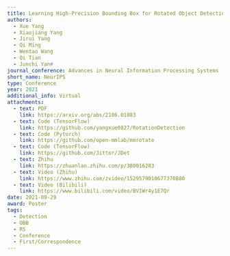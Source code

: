 ```yaml
---
title: Learning High-Precision Bounding Box for Rotated Object Detection via Kullback-Leibler Divergence
authors:
  - Xue Yang
  - Xiaojiang Yang
  - Jirui Yang
  - Qi Ming
  - Wentao Wang
  - Qi Tian
  - Junchi Yan#
journal_conference: Advances in Neural Information Processing Systems
short_name: NeurIPS
type: Conference
year: 2021
additional_info: Virtual
attachments:
  - text: PDF
    link: https://arxiv.org/abs/2106.01883
  - text: Code (TensorFlow)
    link: https://github.com/yangxue0827/RotationDetection
  - text: Code (Pytorch)
    link: https://github.com/open-mmlab/mmrotate
  - text: Code (TensorFlow)
    link: https://github.com/Jittor/JDet
  - text: Zhihu
    link: https://zhuanlan.zhihu.com/p/380016283
  - text: Video (Zhihu)
    link: https://www.zhihu.com/zvideo/1529579010677370880
  - text: Video (Bilibili)
    link: https://www.bilibili.com/video/BV1Wr4y1E7Qr
date: 2021-09-29
award: Poster
tags:
  - Detection
  - OBB
  - RS
  - Conference
  - First/Correspondence
---
```

